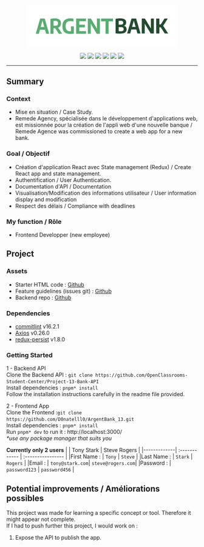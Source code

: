 <p align="center">
  <img src="/src/assets/img/argentBankLogo.png" width="400px"alt="Logo image"/>
</p>

<p align="center">
  <img src="https://img.shields.io/badge/vite-%23646CFF.svg?style=flat-square&logo=vite&logoColor=fff" />
  <img src="https://img.shields.io/badge/JavaScript-F7DF1E?style=flat-square&logo=javascript&logoColor=000" />
  <img src="https://img.shields.io/badge/React-20232A?style=flat-square&logo=react&logoColor=61DAFB" />
  <img src="https://img.shields.io/badge/React_Router-CA4245?style=flat-square&labelColor=CA4245&logo=react-router&logoColor=fff" />
  <img src="https://img.shields.io/badge/Redux_Toolkit-764ABC?style=flat-square&logo=Redux&logoColor=fff" />
  <img src="https://img.shields.io/badge/Styled_components-DB7093?style=flat-square&logo=styled-components&logoColor=fff" />
</p>

---
## Summary
### Context
- Mise en situation / Case Study.
- Remede Agency,  spécialisée dans le développement d'applications web, est missionnée pour la création de l'appli web d'une nouvelle banque / Remede Agence was commissioned to create a web app for a new bank.
### Goal / Objectif
- Création d'application React avec State management (Redux) / Create React app and state management.
- Authentification / User Authentication.
- Documentation d'API / Documentation
- Visualisation/Modification des informations utilisateur / User information display and modification
- Respect des délais / Compliance with deadlines
### My function / Rôle
- Frontend Developper (new employee)

## Project
### Assets
- Starter HTML code : [Github](https://github.com/OpenClassrooms-Student-Center/Project-10-Bank-API/tree/master/designs)
- Feature guidelines (issues git) : [Github](https://github.com/OpenClassrooms-Student-Center/Project-10-Bank-API/tree/master/.github/ISSUE_TEMPLATE)
- Backend repo : [Github](https://github.com/OpenClassrooms-Student-Center/Project-10-Bank-API)
### Dependencies
- [commitlint](https://commitlint.js.org/#/guides-use-prompt) v16.2.1
- [Axios](https://github.com/axios/axios#installing) v0.26.0
- [redux-persist](https://github.com/rt2zz/redux-persist) v1.8.0


### Getting Started
1 - Backend API  
  Clone the Backend API : `git clone https://github.com/OpenClassrooms-Student-Center/Project-13-Bank-API`  
  Install dependencies : `pnpm* install`  
  Follow the installation instructions carefully in the readme file provided.  

2 - Frontend App  
  Clone the Frontend :`git clone https://github.com/D0natelll0/ArgentBank_13.git`  
  Install dependencies : `pnpm* install`  
  Run `pnpm* dev` to run it : http://localhost:3000/  
  _*use any package manager that suits you_

**Currently only 2 users**
|             | Tony Stark      | Steve Rogers      |
|-------------| :------------   | :---------------- |
|First Name : | `Tony`          | `Steve`           |
|Last Name :  | `Stark`         | `Rogers`          |
|Email :      | `tony@stark.com`| `steve@rogers.com`|
|Password :   | `password123`   | `password456`     |

## Potential improvements / Améliorations possibles
This project was made for learning a specific concept or tool. Therefore it might appear not complete.  
If I had to push further this project, I would work on :
1. Expose the API to publish the app.
